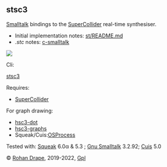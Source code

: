 stsc3
-----

[Smalltalk](http://archive.org/details/byte-magazine-1981-08/) bindings to the
[SuperCollider](http://audiosynth.com/) real-time synthesiser.

- Initial implementation notes: [st/README.md](http://rohandrape.net/?t=stsc3&e=st/README.md)
- _.stc_ notes: [c-smalltalk](https://rohandrape.net/?t=stsc3&e=md/c-smalltalk.md)

![](http://rohandrape.net/sw/stsc3/lib/png/smalltalk-balloon.png)

Cli:

[stsc3](http://rohandrape.net/?t=stsc3&e=md/stsc3.md)

Requires:

- [SuperCollider](http://audiosynth.com/)

For graph drawing:

- [hsc3-dot](http://rohandrape.net/?t=hsc3-dot)
- [hsc3-graphs](http://rohandrape.net/?t=hsc3-graphs)
- Squeak/Cuis:[OSProcess](http://wiki.squeak.org/squeak/708)

Tested with:
 [Squeak](http://squeak.org/) 6.0α & 5.3 ;
 [Gnu Smalltalk](http://www.gnu.org/software/smalltalk/) 3.2.92;
 [Cuis](http://cuis-smalltalk.org/) 5.0

© [Rohan Drape](http://rohandrape.net/), 2019-2022, [Gpl](http://gnu.org/copyleft/)
